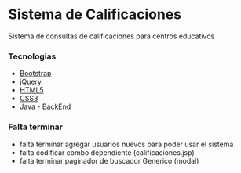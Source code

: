 # Sistema de Calificaciones

 Sistema de consultas de calificaciones para centros educativos


### Tecnologias

* [Bootstrap](https://v4-alpha.getbootstrap.com/)
* [jQuery](https://jquery.com/)
* [HTML5](https://www.w3schools.com/html/)
* [CSS3](https://www.w3schools.com/css/)
* Java - BackEnd

### Falta terminar

* falta terminar agregar usuarios nuevos para poder usar el sistema
* falta codificar combo dependiente (calificaciones.jsp)
* falta terminar paginador de buscador Generico (modal)
